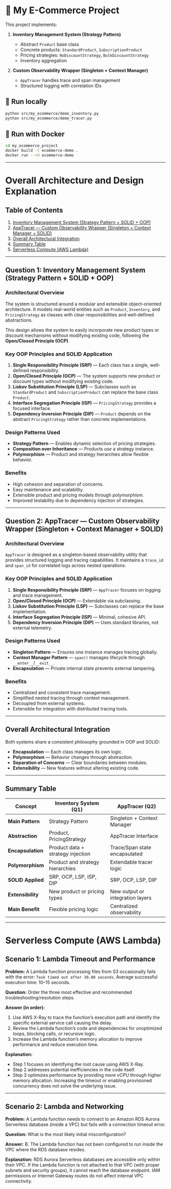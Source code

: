 # 🛒 My E-Commerce Project

This project implements:

1. **Inventory Management System (Strategy Pattern)**

   - Abstract `Product` base class
   - Concrete products: `StandardProduct`, `SubscriptionProduct`
   - Pricing strategies: `NoDiscountStrategy`, `BulkDiscountStrategy`
   - Inventory aggregation
2. **Custom Observability Wrapper (Singleton + Context Manager)**

   - `AppTracer` handles trace and span management
   - Structured logging with correlation IDs

## 🚀 Run locally

```bash
python src/my_ecommerce/demo_inventory.py
python src/my_ecommerce/demo_tracer.py

```

## 🐳 Run with Docker

```bash
cd my_ecommerce_project
docker build -t ecommerce-demo .
docker run --rm ecommerce-demo
```

---

# Overall Architecture and Design Explanation

## Table of Contents

1. [Inventory Management System (Strategy Pattern + SOLID + OOP)](#question-1-inventory-management-system-strategy-pattern--solid--oop)
2. [AppTracer — Custom Observability Wrapper (Singleton + Context Manager + SOLID)](#question-2-apptracer--custom-observability-wrapper-singleton--context-manager--solid)
3. [Overall Architectural Integration](#overall-architectural-integration)
4. [Summary Table](#summary-table)
5. [Serverless Compute (AWS Lambda)](#serverless-compute-aws-lambda)

---

## Question 1: Inventory Management System (Strategy Pattern + SOLID + OOP)

### Architectural Overview

The system is structured around a modular and extensible object-oriented architecture.
It models real-world entities such as `Product`, `Inventory`, and `PricingStrategy` as classes with clear responsibilities and well-defined abstractions.

This design allows the system to easily incorporate new product types or discount mechanisms without modifying existing code, following the **Open/Closed Principle (OCP)**.

### Key OOP Principles and SOLID Application

1. **Single Responsibility Principle (SRP)** — Each class has a single, well-defined responsibility.
2. **Open/Closed Principle (OCP)** — The system supports new product or discount types without modifying existing code.
3. **Liskov Substitution Principle (LSP)** — Subclasses such as `StandardProduct` and `SubscriptionProduct` can replace the base class `Product`.
4. **Interface Segregation Principle (ISP)** — `PricingStrategy` provides a focused interface.
5. **Dependency Inversion Principle (DIP)** — `Product` depends on the abstract `PricingStrategy` rather than concrete implementations.

### Design Patterns Used

* **Strategy Pattern** — Enables dynamic selection of pricing strategies.
* **Composition over Inheritance** — Products *use* a strategy instance.
* **Polymorphism** — Product and strategy hierarchies allow flexible behavior.

### Benefits

* High cohesion and separation of concerns.
* Easy maintenance and scalability.
* Extensible product and pricing models through polymorphism.
* Improved testability due to dependency injection of strategies.

---

## Question 2: AppTracer — Custom Observability Wrapper (Singleton + Context Manager + SOLID)

### Architectural Overview

`AppTracer` is designed as a singleton-based observability utility that provides structured logging and tracing capabilities.
It maintains a `trace_id` and `span_id` for correlated logs across nested operations.

### Key OOP Principles and SOLID Application

1. **Single Responsibility Principle (SRP)** — `AppTracer` focuses on logging and trace management.
2. **Open/Closed Principle (OCP)** — Extendable via subclassing.
3. **Liskov Substitution Principle (LSP)** — Subclasses can replace the base implementation.
4. **Interface Segregation Principle (ISP)** — Minimal, cohesive API.
5. **Dependency Inversion Principle (DIP)** — Uses standard libraries, not external telemetry.

### Design Patterns Used

* **Singleton Pattern** — Ensures one instance manages tracing globally.
* **Context Manager Pattern** — `span()` manages lifecycle through `__enter__`/`__exit__`.
* **Encapsulation** — Private internal state prevents external tampering.

### Benefits

* Centralized and consistent trace management.
* Simplified nested tracing through context management.
* Decoupled from external systems.
* Extensible for integration with distributed tracing tools.

---

## Overall Architectural Integration

Both systems share a consistent philosophy grounded in OOP and SOLID:

* **Encapsulation** — Each class manages its own logic.
* **Polymorphism** — Behavior changes through abstraction.
* **Separation of Concerns** — Clear boundaries between modules.
* **Extensibility** — New features without altering existing code.

---

## Summary Table

| Concept                 | Inventory System (Q1)             | AppTracer (Q2)                   |
| ----------------------- | --------------------------------- | -------------------------------- |
| **Main Pattern**  | Strategy Pattern                  | Singleton + Context Manager      |
| **Abstraction**   | Product, PricingStrategy          | AppTracer Interface              |
| **Encapsulation** | Product data + strategy injection | Trace/Span state encapsulated    |
| **Polymorphism**  | Product and strategy hierarchies  | Extendable tracer logic          |
| **SOLID Applied** | SRP, OCP, LSP, ISP, DIP           | SRP, OCP, LSP, DIP               |
| **Extensibility** | New product or pricing types      | New output or integration layers |
| **Main Benefit**  | Flexible pricing logic            | Centralized observability        |

---

# Serverless Compute (AWS Lambda)

## Scenario 1: Lambda Timeout and Performance

**Problem:**
A Lambda function processing files from S3 occasionally fails with the error:
`Task timed out after 30.00 seconds`.
Average successful execution time: 10–15 seconds.

**Question:**
Order the three most effective and recommended troubleshooting/resolution steps.

**Answer (in order):**

1. Use AWS X-Ray to trace the function’s execution path and identify the specific external service call causing the delay.
2. Review the Lambda function’s code and dependencies for unoptimized loops, blocking calls, or recursive logic.
3. Increase the Lambda function’s memory allocation to improve performance and reduce execution time.

**Explanation:**

- Step 1 focuses on identifying the root cause using AWS X-Ray.
- Step 2 addresses potential inefficiencies in the code itself.
- Step 3 optimizes performance by providing more vCPU through higher memory allocation.
  Increasing the timeout or enabling provisioned concurrency does not solve the underlying issue.

---

## Scenario 2: Lambda and Networking

**Problem:**
A Lambda function needs to connect to an Amazon RDS Aurora Serverless database (inside a VPC) but fails with a connection timeout error.

**Question:**
What is the most likely initial misconfiguration?

**Answer:**
B. The Lambda function has not been configured to run inside the VPC where the RDS database resides.

**Explanation:**
RDS Aurora Serverless databases are accessible only within their VPC.
If the Lambda function is not attached to that VPC (with proper subnets and security groups), it cannot reach the database endpoint.
IAM permissions or Internet Gateway routes do not affect internal VPC connectivity.
